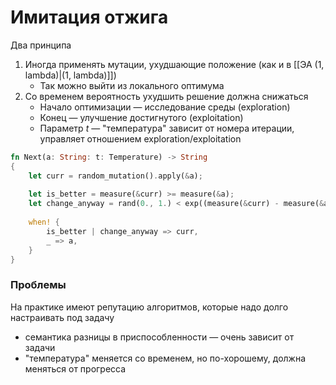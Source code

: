 # Имитация отжига

Два принципа

1. Иногда применять мутации, ухудшающие положение (как и в [[ЭА (1, lambda)|(1, lambda)]])
	* Так можно выйти из локального оптимума
2. Со временем вероятность ухудшить решение должна снижаться
	* Начало оптимизации — исследование среды (exploration)
	* Конец — улучшение достигнутого (exploitation)
	* Параметр $t$ — "температура" зависит от номера итерации, управляет отношением exploration/exploitation

```rust
fn Next(a: String: t: Temperature) -> String
{
	let curr = random_mutation().apply(&a);
	
	let is_better = measure(&curr) >= measure(&a);
	let change_anyway = rand(0., 1.) < exp((measure(&curr) - measure(&a)) / t);
	
	when! {
		is_better | change_anyway => curr,
		_ => a,
	}
}
```

### Проблемы

На практике имеют репутацию алгоритмов, которые надо долго настраивать под задачу

* семантика разницы в приспособленности — очень зависит от задачи
* "температура" меняется со временем, но по-хорошему, должна меняться от прогресса